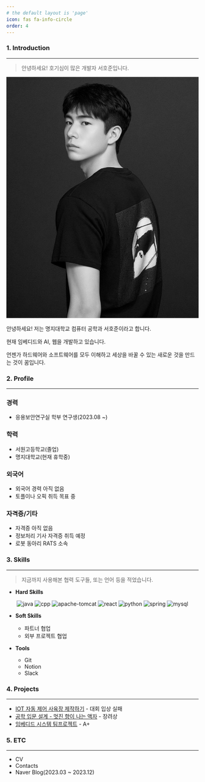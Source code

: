 ```yaml
---
# the default layout is 'page'
icon: fas fa-info-circle
order: 4
---
```


### **1. Introduction**
---
> 안녕하세요! 호기심이 많은 개발자 서호준입니다.

![/assets/img/IMG_3135.JPG](/assets/img/IMG_3135.JPG)

안녕하세요! 저는 명지대학교 컴퓨터 공학과 서호준이라고 합니다.

현재 임베디드와 AI, 웹을 개발하고 있습니다.

언젠가 하드웨어와 소프트웨어를 모두 이해하고 세상을 바꿀 수 있는 새로운 것을 만드는 것이 꿈입니다.


### **2. Profile**
---
### 경력
- 응용보안연구실 학부 연구생(2023.08 ~)

### 학력
- 서원고등학교(졸업)
- 명지대학교(현재 휴학중)

### 외국어
- 외국어 경력 아직 없음
- 토플이나 오픽 취득 목표 중

### 자격증/기타
- 자격증 아직 없음
- 정보처리 기사 자격증 취득 예정
- 로봇 동아리 RATS 소속

### **3. Skills**
---
> 지금까지 사용해본 협력 도구들, 또는 언어 등을 적었습니다.

- **Hard Skills**
<center>
<img src="https://img.shields.io/badge/java-007396?style=for-the-badge&logo=java&logoColor=white" alt="java">  
<img src="https://img.shields.io/badge/c++-00599C?style=for-the-badge&logo=c%2B%2B&logoColor=white" alt="cpp"> <img src="https://img.shields.io/badge/apache tomcat-F8DC75?style=for-the-badge&logo=apachetomcat&logoColor=black" alt="apache-tomcat"> <img src="https://img.shields.io/badge/react-61DAFB?style=for-the-badge&logo=react&logoColor=black" alt="react">
<img src="https://img.shields.io/badge/Python-3776AB?style=for-the-badge&logo=Python&logoColor=white" alt="python"> <img src="https://img.shields.io/badge/spring-6DB33F?style=for-the-badge&logo=spring&logoColor=white" alt="spring"> <img src="https://img.shields.io/badge/mysql-4479A1?style=for-the-badge&logo=mysql&logoColor=white" alt="mysql">
</center>

- **Soft Skills**
    - 파트너 협업
    - 외부 프로젝트 협업

- **Tools**
    - Git
    - Notion
    - Slack

### **4. Projects**
---
- [IOT 자동 제어 사육장 제작하기](https://somber-zinnia-698.notion.site/2023-1-IOT-e695ec9cb5314b9689b92449c9a83047?pvs=4) - 대회 입상 실패
- [공학 입문 설계 - 멋진 향이 나는 액자](https://somber-zinnia-698.notion.site/f4b6b6c32e304f82bcaec34675c96450?pvs=4) - 장려상
- [임베디드 시스템 팀프로젝트](https://github.com/henryseo1000/2023_Embedded_Sys) - A+

### **5. ETC**
---
- CV
- Contacts
- Naver Blog(2023.03 ~ 2023.12)
